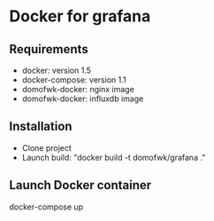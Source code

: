 Docker for grafana
==============

Requirements
--------------

- docker: version 1.5
- docker-compose: version 1.1
- domofwk-docker: nginx image
- domofwk-docker: influxdb image 

Installation
--------------

- Clone project
- Launch build: "docker build -t domofwk/grafana ."

Launch Docker container
--------------

docker-compose up
